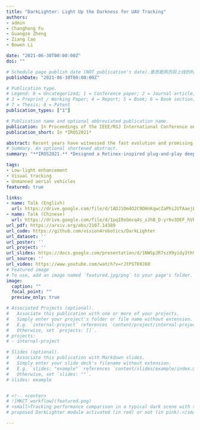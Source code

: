 ```yaml
---
title: "DarkLighter: Light Up the Darkness for UAV Tracking"
authors:
- admin
- Changhong Fu
- Guangze Zheng
- Ziang Cao
- Bowen Li

date: "2021-06-30T00:00:00Z"
doi: ""

# Schedule page publish date (NOT publication's date).意思是网页将上线的时间
publishDate: "2021-06-30T00:00:00Z"

# Publication type.
# Legend: 0 = Uncategorized; 1 = Conference paper; 2 = Journal article;
# 3 = Preprint / Working Paper; 4 = Report; 5 = Book; 6 = Book section;
# 7 = Thesis; 8 = Patent
publication_types: ["1"]

# Publication name and optional abbreviated publication name.
publication: In Proceedings of the IEEE/RSJ International Conference on Intelligent Robots and Systems (IROS), Prague, Czech Republic, pp. 3079-3085, 2021. 
publication_short: In *IROS2021*

abstract: Recent years have witnessed the fast evolution and promising performance of the convolutional neural network (CNN)-based trackers, which aim at imitating biological visual systems. However, current CNN-based trackers can hardly generalize well to low-light scenes that are commonly lacked in the existing training set. In indistinguishable night scenarios frequently encountered in unmanned aerial vehicle (UAV) tracking-based applications, the robustness of the state-of-the-art (SOTA) trackers drops significantly. To facilitate aerial tracking in the dark through a general fashion, this work proposes a low-light image enhancer namely DarkLighter, which dedicates to alleviate the impact of poor illumination and noise iteratively. A lightweight map estimation network, \textit{i.e.}, ME-Net, is trained to efficiently estimate illumination maps and noise maps jointly. Experiments are conducted with several SOTA trackers on numerous UAV dark tracking scenes. Exhaustive evaluations demonstrate the reliability and universality of DarkLighter, with high efficiency. Moreover, DarkLighter has further been implemented on a typical UAV system. Real-world tests at night scenes have verified its practicability and dependability.
# Summary. An optional shortened abstract.
summary: "**IROS2021.** *Designed a Retinex-inspired plug-and-play deep low-light enhancer to light up the darkness for UAV tracking.*"

tags:
- Low-light enhancement
- Visual tracking
- Unmanned aerial vehicles
featured: true

links:
- name: Talk (English)
  url: https://drive.google.com/file/d/1ADJ1Om4O2C9DHnKqwcZaPhi2UTAaejL7/view?usp=sharing
- name: Talk (Chinese)
  url: https://drive.google.com/file/d/1pqI0oGmcq4s_xJhB_D-yr6v3DEF_hVFK/view?usp=sharing
url_pdf: https://arxiv.org/abs/2107.14389
url_code: https://github.com/vision4robotics/DarkLighter
url_dataset: ''
url_poster: ''
url_project: ''
url_slides: https://docs.google.com/presentation/d/1NWSpJR7szX9yidy2th9gK7dEoy_mpllS/edit?usp=sharing&ouid=116373631792838281336&rtpof=true&sd=true
url_source: ''
url_video: https://www.youtube.com/watch?v=rJtPST69J60
# Featured image
# To use, add an image named `featured.jpg/png` to your page's folder. 
image:
  caption: ""
  focal_point: ""
  preview_only: true

# Associated Projects (optional).
#   Associate this publication with one or more of your projects.
#   Simply enter your project's folder or file name without extension.
#   E.g. `internal-project` references `content/project/internal-project/index.md`.
#   Otherwise, set `projects: []`.
# projects:
# - internal-project

# Slides (optional).
#   Associate this publication with Markdown slides.
#   Simply enter your slide deck's filename without extension.
#   E.g. `slides: "example"` references `content/slides/example/index.md`.
#   Otherwise, set `slides: ""`.
# slides: example


# <!-- <center>
# ![MKCT_workflow](featured.png)
# <small>Tracking performance comparison in a typical dark scene with the
# proposed DarkLighter module activated (in red) or not (in pink).</small> -->

---
```

